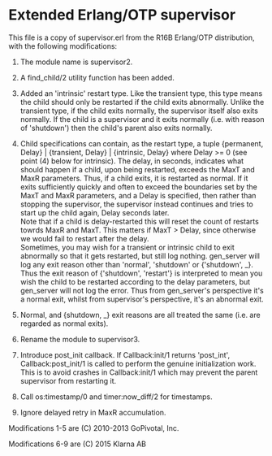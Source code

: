 # Extended Erlang/OTP supervisor
This file is a copy of supervisor.erl from the R16B Erlang/OTP
distribution, with the following modifications:

1. The module name is supervisor2.

2. A find_child/2 utility function has been added.

3. Added an 'intrinsic' restart type. Like the transient type, this
type means the child should only be restarted if the child exits
abnormally. Unlike the transient type, if the child exits
normally, the supervisor itself also exits normally. If the
child is a supervisor and it exits normally (i.e. with reason of
'shutdown') then the child's parent also exits normally.

4. Child specifications can contain, as the restart type, a tuple
{permanent, Delay} | {transient, Delay} | {intrinsic, Delay}
where Delay >= 0 (see point (4) below for intrinsic). The delay,
in seconds, indicates what should happen if a child, upon being
restarted, exceeds the MaxT and MaxR parameters. Thus, if a
child exits, it is restarted as normal. If it exits sufficiently
quickly and often to exceed the boundaries set by the MaxT and
MaxR parameters, and a Delay is specified, then rather than
stopping the supervisor, the supervisor instead continues and
tries to start up the child again, Delay seconds later.  
Note that if a child is delay-restarted this will reset the
count of restarts towrds MaxR and MaxT. This matters if MaxT >
Delay, since otherwise we would fail to restart after the delay.  
Sometimes, you may wish for a transient or intrinsic child to
exit abnormally so that it gets restarted, but still log
nothing. gen_server will log any exit reason other than
'normal', 'shutdown' or {'shutdown', _}. Thus the exit reason of
{'shutdown', 'restart'} is interpreted to mean you wish the
child to be restarted according to the delay parameters, but
gen_server will not log the error. Thus from gen_server's
perspective it's a normal exit, whilst from supervisor's
perspective, it's an abnormal exit.

5. Normal, and {shutdown, _} exit reasons are all treated the same (i.e. are regarded as normal exits).

6. Rename the module to supervisor3.

7. Introduce post_init callback.
If Callback:init/1 returns 'post_int', Callback:post_init/1 is called to perform the genuine initialization work.
This is to avoid crashes in Callback:init/1 which may prevent the parent supervisor from restarting it.

8. Call os:timestamp/0 and timer:now_diff/2 for timestamps.

9. Ignore delayed retry in MaxR accumulation.

Modifications 1-5 are (C) 2010-2013 GoPivotal, Inc.

Modifications 6-9 are (C) 2015 Klarna AB
